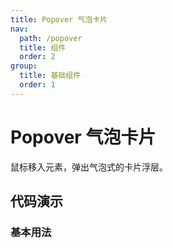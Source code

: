 ```yaml
---
title: Popover 气泡卡片
nav:
  path: /popover
  title: 组件
  order: 2
group:
  title: 基础组件
  order: 1
---
```


# Popover 气泡卡片

鼠标移入元素，弹出气泡式的卡片浮层。

## 代码演示

### 基本用法

<code src="./demo/index.tsx"></code>

<API src="./popover.tsx"></API>

